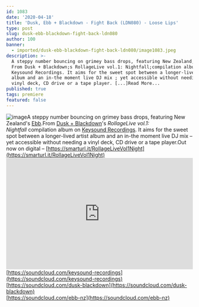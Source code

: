 ```yaml
---
id: 1083
date: '2020-04-18'
title: 'Dusk, Ebb + Blackdown - Fight Back (LDN080) - Loose Lips'
type: post
slug: dusk-ebb-blackdown-fight-back-ldn080
author: 100
banner:
  - imported/dusk-ebb-blackdown-fight-back-ldn080/image1083.jpeg
description: >-
  A steppy number bouncing on grimey bass drops, featuring New Zealand;s Ebb.
  From Dusk + Blackdown;s RollageLive vol.1: Nightfall;compilation album on
  Keysound Recordings. It aims for the sweet spot between a longer-lived artist
  album and an in-the moment live DJ mix ; yet accessible without needing a
  vinyl deck, CD drive or a tape player. [...]Read More...
published: true
tags: premiere
featured: false
---
```

![image](../imported/dusk-ebb-blackdown-fight-back-ldn080/image1083.jpeg)A steppy number bouncing on grimey bass drops, featuring New Zealand's [Ebb](https://www.discogs.com/artist/5983512-Ebb-10).From [Dusk + Blackdown](https://www.discogs.com/artist/1206128-Dusk-Blackdown)'s _RollageLive vol.1: Nightfall_ compilation album on [Keysound Recordings](http://keysoundrecordings.co.uk/). It aims for the sweet spot between a longer-lived artist album and an in-the moment live DJ mix – yet accessible without needing a vinyl deck, CD drive or a tape player.Out now on digital – [https://smarturl.it/RollageLiveVol1Night](https://smarturl.it/RollageLiveVol1Night)<iframe width='100%' height='300' scrolling='no' frameborder='no' allow='autoplay' src='https://w.soundcloud.com/player/?url=https%3A//api.soundcloud.com/tracks/801577609&color=%23ff5500&auto_play=false&hide_related=false&show_comments=true&show_user=true&show_reposts=false&show_teaser=true'></iframe>[](https://soundcloud.com/keysound-recordings)[https://soundcloud.com/keysound-recordings](https://soundcloud.com/keysound-recordings)  
[](https://soundcloud.com/dusk-blackdown)[https://soundcloud.com/dusk-blackdown](https://soundcloud.com/dusk-blackdown)  
[](https://soundcloud.com/ebb-nz)[https://soundcloud.com/ebb-nz](https://soundcloud.com/ebb-nz)